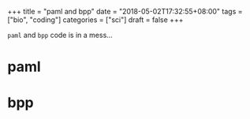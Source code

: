 +++
title = "paml and bpp"
date = "2018-05-02T17:32:55+08:00"
tags = ["bio", "coding"]
categories = ["sci"]
draft = false
+++

`paml` and `bpp` code is in a mess...

<!--more-->

# paml


# bpp

